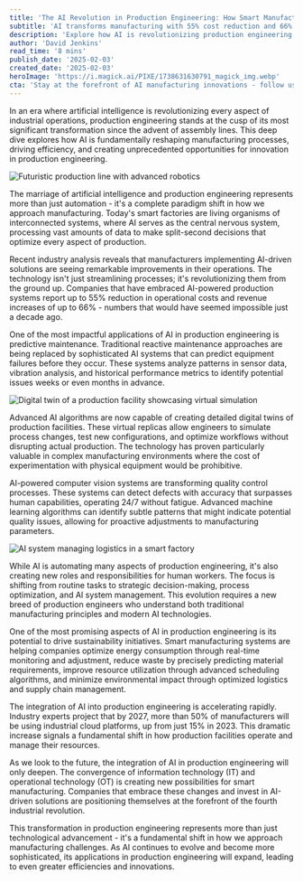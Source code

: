 ```yaml
---
title: 'The AI Revolution in Production Engineering: How Smart Manufacturing is Reshaping Industry 4.0'
subtitle: 'AI transforms manufacturing with 55% cost reduction and 66% revenue growth'
description: 'Explore how AI is revolutionizing production engineering with smart manufacturing solutions that have led to 55% cost reductions and 66% revenue increases. Learn about predictive maintenance, digital twins, and the future of Industry 4.0.'
author: 'David Jenkins'
read_time: '8 mins'
publish_date: '2025-02-03'
created_date: '2025-02-03'
heroImage: 'https://i.magick.ai/PIXE/1738631630791_magick_img.webp'
cta: 'Stay at the forefront of AI manufacturing innovations - follow us on LinkedIn for daily insights into the future of production engineering.'
---
```


In an era where artificial intelligence is revolutionizing every aspect of industrial operations, production engineering stands at the cusp of its most significant transformation since the advent of assembly lines. This deep dive explores how AI is fundamentally reshaping manufacturing processes, driving efficiency, and creating unprecedented opportunities for innovation in production engineering.

![Futuristic production line with advanced robotics](https://i.magick.ai/PIXE/1738631630791_magick_img.webp)

The marriage of artificial intelligence and production engineering represents more than just automation - it's a complete paradigm shift in how we approach manufacturing. Today's smart factories are living organisms of interconnected systems, where AI serves as the central nervous system, processing vast amounts of data to make split-second decisions that optimize every aspect of production.

Recent industry analysis reveals that manufacturers implementing AI-driven solutions are seeing remarkable improvements in their operations. The technology isn't just streamlining processes; it's revolutionizing them from the ground up. Companies that have embraced AI-powered production systems report up to 55% reduction in operational costs and revenue increases of up to 66% - numbers that would have seemed impossible just a decade ago.

One of the most impactful applications of AI in production engineering is predictive maintenance. Traditional reactive maintenance approaches are being replaced by sophisticated AI systems that can predict equipment failures before they occur. These systems analyze patterns in sensor data, vibration analysis, and historical performance metrics to identify potential issues weeks or even months in advance.

![Digital twin of a production facility showcasing virtual simulation](https://i.magick.ai/PIXE/1738631630797_magick_img.webp)

Advanced AI algorithms are now capable of creating detailed digital twins of production facilities. These virtual replicas allow engineers to simulate process changes, test new configurations, and optimize workflows without disrupting actual production. The technology has proven particularly valuable in complex manufacturing environments where the cost of experimentation with physical equipment would be prohibitive.

AI-powered computer vision systems are transforming quality control processes. These systems can detect defects with accuracy that surpasses human capabilities, operating 24/7 without fatigue. Advanced machine learning algorithms can identify subtle patterns that might indicate potential quality issues, allowing for proactive adjustments to manufacturing parameters.

![AI system managing logistics in a smart factory](https://i.magick.ai/PIXE/1738631630794_magick_img.webp)

While AI is automating many aspects of production engineering, it's also creating new roles and responsibilities for human workers. The focus is shifting from routine tasks to strategic decision-making, process optimization, and AI system management. This evolution requires a new breed of production engineers who understand both traditional manufacturing principles and modern AI technologies.

One of the most promising aspects of AI in production engineering is its potential to drive sustainability initiatives. Smart manufacturing systems are helping companies optimize energy consumption through real-time monitoring and adjustment, reduce waste by precisely predicting material requirements, improve resource utilization through advanced scheduling algorithms, and minimize environmental impact through optimized logistics and supply chain management.

The integration of AI into production engineering is accelerating rapidly. Industry experts project that by 2027, more than 50% of manufacturers will be using industrial cloud platforms, up from just 15% in 2023. This dramatic increase signals a fundamental shift in how production facilities operate and manage their resources.

As we look to the future, the integration of AI in production engineering will only deepen. The convergence of information technology (IT) and operational technology (OT) is creating new possibilities for smart manufacturing. Companies that embrace these changes and invest in AI-driven solutions are positioning themselves at the forefront of the fourth industrial revolution.

This transformation in production engineering represents more than just technological advancement - it's a fundamental shift in how we approach manufacturing challenges. As AI continues to evolve and become more sophisticated, its applications in production engineering will expand, leading to even greater efficiencies and innovations.